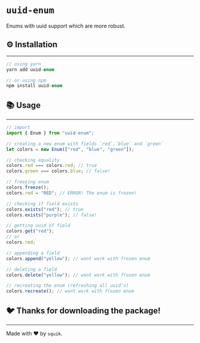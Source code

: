 # `uuid-enum`

Enums with uuid support which are more robust.

## ⚙️ Installation

---

```js
// using yarn
yarn add uuid-enum

// or using npm
npm install uuid-enum
```

## 📚 Usage

---

```js
// import
import { Enum } from "uuid-enum";

// creating a new enum with fields `red`,`blue` and `green`
let colors = new Enum(["red", "blue", "green"]);

// checking equality
colors.red === colors.red; // true
colors.green === colors.blue; // false!

// freezing enum
colors.freeze();
colors.red = "RED"; // ERROR! The enum is frozen!

// checking if field exists
colors.exists("red"); // true
colors.exists("purple"); // false!

// getting uuid of field
colors.get("red");
// or
colors.red;

// appending a field
colors.append("yellow"); // wont work with frozen enum

// deleting a field
colors.delete("yellow"); // wont work with frozen enum

// recreating the enum (refreshing all uuid's)
colors.recreate(); // wont work with frozen enum
```

## 🐦 Thanks for downloading the package!

---

Made with ❤️ by `squik`.

